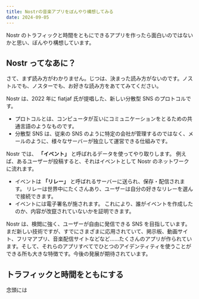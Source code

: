 ```yaml
---
title: Nostrの音楽アプリをぼんやり構想してみる
date: 2024-09-05
---
```

Nostr のトラフィックと時間をともにできるアプリを作ったら面白いのではないかと思い、ぼんやり構想しています。

## Nostr ってなあに？

さて、まず読み方がわかりません。じつは、決まった読み方がないのです。ノストルでも、ノスターでも、お好きな読み方をあててみてください。

Nostr は、2022 年に fiatjaf 氏が提唱した、新しい分散型 SNS のプロトコルです。

- プロトコルとは、コンピュータが互いにコミュニケーションをとるための共通言語のようなものです。
- 分散型 SNS は、従来の SNS のように特定の会社が管理するのではなく、メールのように、様々なサーバーが独立して運営できる仕組みです。

Nostr では、 **「イベント」** と呼ばれるデータを使ってやり取りします。 例えば、あるユーザーが投稿すると、それはイベントとして Nostr のネットワークに流れます。

- イベントは **「リレー」** と呼ばれるサーバーに送られ、保存・配信されます。 リレーは世界中にたくさんあり、ユーザーは自分の好きなリレーを選んで接続できます。
- イベントには電子署名が施されます。 これにより、誰がイベントを作成したのか、内容が改竄されていないかを証明できます。

Nostr は、検閲に強く、ユーザーが自由に発信できる SNS を目指しています。まだ新しい技術ですが、すでにさまざまに応用されていて、掲示板、動画サイト、フリマアプリ、音楽配信サイトなどなど……たくさんのアプリが作られています。そして、それらのアプリすべてでひとつのアイデンティティを使うことができる所も大きな特徴です。今後の発展が期待されています。

## トラフィックと時間をともにする

念頭には